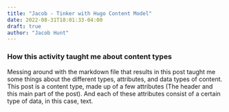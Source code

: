 ```yaml
---
title: "Jacob - Tinker with Hugo Content Model"
date: 2022-08-31T18:01:33-04:00
draft: true
author: "Jacob Hunt"
---
```


### How this activity taught me about content types
Messing around with the markdown file that results in this post taught me some things about the different types, attributes, and data types of content. This post is a content type, made up of a few attributes (The header and this main part of the post). And each of these attributes consist of a certain type of data, in this case, text.

